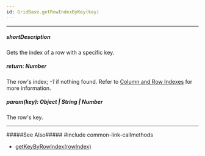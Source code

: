 ```yaml
---
id: GridBase.getRowIndexByKey(key)
---
```

---
##### shortDescription
Gets the index of a row with a specific key.

##### return: Number
The row's index; *-1* if nothing found. Refer to [Column and Row Indexes](/concepts/05%20Widgets/DataGrid/15%20Columns/12%20Column%20and%20Row%20Indexes.md '/Documentation/Guide/Widgets/{WidgetName}/Columns/Column_and_Row_Indexes/') for more information.

##### param(key): Object | String | Number
The row's key.

---
#####See Also#####
#include common-link-callmethods
- [getKeyByRowIndex(rowIndex)](/api-reference/10%20UI%20Components/GridBase/3%20Methods/getKeyByRowIndex(rowIndex).md '{basewidgetpath}/Methods/#getKeyByRowIndexrowIndex')
